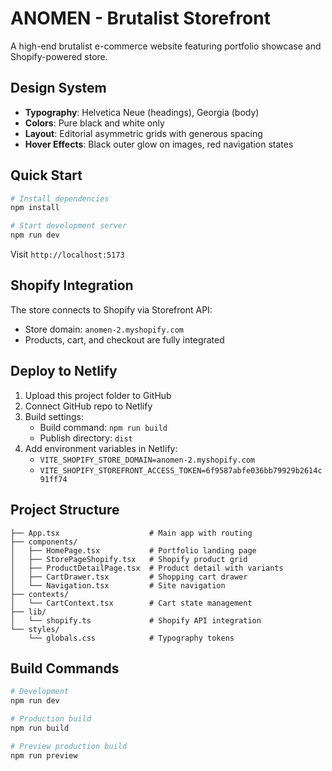 # ANOMEN - Brutalist Storefront

A high-end brutalist e-commerce website featuring portfolio showcase and Shopify-powered store.

## Design System

- **Typography**: Helvetica Neue (headings), Georgia (body)
- **Colors**: Pure black and white only
- **Layout**: Editorial asymmetric grids with generous spacing
- **Hover Effects**: Black outer glow on images, red navigation states

## Quick Start

```bash
# Install dependencies
npm install

# Start development server
npm run dev
```

Visit `http://localhost:5173`

## Shopify Integration

The store connects to Shopify via Storefront API:
- Store domain: `anomen-2.myshopify.com`
- Products, cart, and checkout are fully integrated

## Deploy to Netlify

1. Upload this project folder to GitHub
2. Connect GitHub repo to Netlify
3. Build settings:
   - Build command: `npm run build`
   - Publish directory: `dist`
4. Add environment variables in Netlify:
   - `VITE_SHOPIFY_STORE_DOMAIN=anomen-2.myshopify.com`
   - `VITE_SHOPIFY_STOREFRONT_ACCESS_TOKEN=6f9587abfe036bb79929b2614c91ff74`

## Project Structure

```
├── App.tsx                    # Main app with routing
├── components/
│   ├── HomePage.tsx           # Portfolio landing page
│   ├── StorePageShopify.tsx   # Shopify product grid
│   ├── ProductDetailPage.tsx  # Product detail with variants
│   ├── CartDrawer.tsx         # Shopping cart drawer
│   └── Navigation.tsx         # Site navigation
├── contexts/
│   └── CartContext.tsx        # Cart state management
├── lib/
│   └── shopify.ts             # Shopify API integration
└── styles/
    └── globals.css            # Typography tokens
```

## Build Commands

```bash
# Development
npm run dev

# Production build
npm run build

# Preview production build
npm run preview
```
